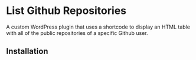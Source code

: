 # List Github Repositories
A custom WordPress plugin that uses a shortcode  to display an HTML table with all of the public repositories of a specific Github user.

## Installation

